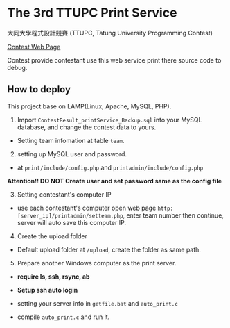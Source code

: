 # The 3rd TTUPC Print Service

大同大學程式設計競賽 (TTUPC, Tatung University Programming Contest) 

[Contest Web Page](https://sites.google.com/site/ttucsc/programming_competition_3rd)

Contest provide contestant use this web service print there source code to debug.

## How to deploy

This project base on LAMP(Linux, Apache, MySQL, PHP).

1.  Import `ContestResult_printService_Backup.sql` into your MySQL database, and change the contest data to yours.

  * Setting team infomation at table `team`.
  
2.  setting up MySQL user and password.

  * at `print/include/config.php` and `printadmin/include/config.php`

  **Attention!! DO NOT Create user and set password same as the config file**

3.  Setting contestant's computer IP

  * use each contestant's computer open web page `http:[server_ip]/printadmin/setteam.php`, enter team number then continue, server will auto save this computer IP.

4.  Create the upload folder

  * Default upload folder at `/upload`, create the folder as same path.

5.  Prepare another Windows computer as the print server.

  * **require ls, ssh, rsync, ab**

  * **Setup ssh auto login**

  * setting your server info in `getfile.bat` and `auto_print.c`

  * compile `auto_print.c` and run it.


